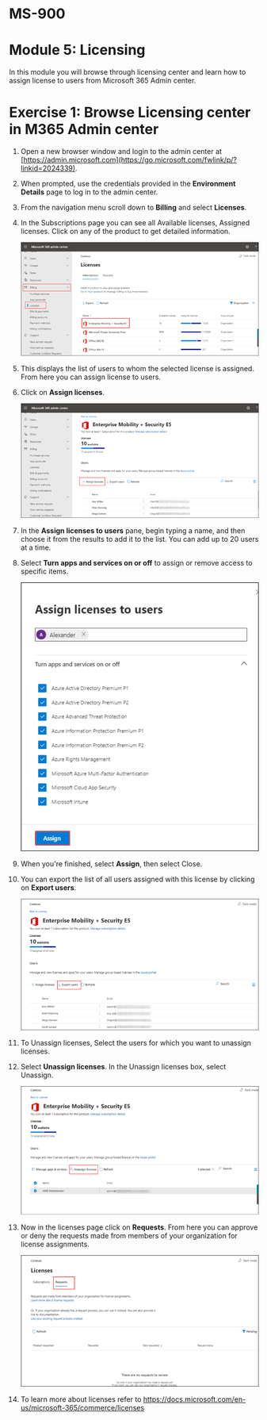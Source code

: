 # MS-900

# Module 5: Licensing 

  In this module you will browse through licensing center and learn how to assign license to users from Microsoft 365 Admin center.

# Exercise 1: Browse Licensing center in M365 Admin center 

1. Open a new browser window and login to the admin center at [https://admin.microsoft.com](https://go.microsoft.com/fwlink/p/?linkid=2024339).

1. When prompted, use the credentials provided in the **Environment Details** page to log in to the admin center.

1. From  the navigation menu scroll down to  **Billing** and select **Licenses**.
   
1. In the Subscriptions page you can see all Available licenses, Assigned licenses. Click on any of the product to get detailed information.

   ![](Images/img129.png)

1. This displays the list of users to whom the selected license is assigned. From here you can assign license to users.

1. Click on **Assign licenses**.

   ![](Images/img130.png)

1. In the **Assign licenses to users** pane, begin typing a name, and then choose it from the results to add it to the list. You can add up to 20 users at a time.

1. Select **Turn apps and services on or off** to assign or remove access to specific items.
   
   ![](Images/img131.png)

1. When you're finished, select **Assign**, then select Close.

1. You can export the list of all users assigned with this license by clicking on **Export users**.

   ![](Images/img134.png)

1. To Unassign licenses, Select the users for which you want to unassign licenses.

1. Select **Unassign licenses**. In the Unassign licenses box, select Unassign.

   ![](Images/img132.png)

1. Now in the licenses page click on **Requests**. From here you can approve or deny the requests made from members of your organization for license assignments.

    ![](Images/img133.png)

1. To learn more about licenses refer to  https://docs.microsoft.com/en-us/microsoft-365/commerce/licenses

